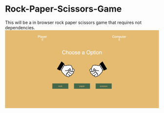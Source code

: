 # Rock-Paper-Scissors-Game
This will be a in browser rock paper scissors game that requires not dependencies. 
<img src="assets/app-screenshot.jpeg">
